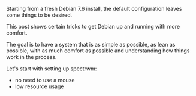 Starting from a fresh Debian 7.6 install, the default configuration leaves some things to be desired.

This post shows certain tricks to get Debian up and running with more comfort.

The goal is to have a system that is as simple as possible, as lean as possible, with as much comfort as possible and understanding how things work in the process.

Let's start with setting up spectrwm:

* no need to use a mouse
* low resource usage


